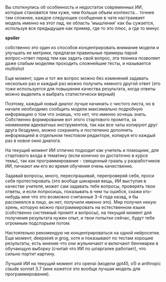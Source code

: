 Вы споткнулись об особенность и недостаток современных ИИ, которые становятся тем хуже, чем больше объем контекста... точнее там сложнее, каждое следующее сообщение в чате настраивает модель именно на этот лад, ее область 'мышления' как бы сужается, используя все предыдущее как пример, где то это плюс, а где то минус

**spoiler**

собственно это один из способов концентрировать внимание модели и улучшать ее метрики, предлагая правильные примеры парой вопрос+ответ перед тем как задать свой вопрос, эта техника позволяет даже слабым моделям проходить сложнейшие тесты, и называется multishot



Еще момент, один и тот же вопрос можно без изменений задавать несколько раз и каждый раз можно получить немного другой ответ (это тоже используется для повышения качества результата, когда ответы можно выделить и выбрать статистически верный)



Поэтому, каждый новый диалог лучше начинать с чистого листа, но в начале необходимо сообщить модели максимально подробную информацию о том что знаешь, что нет, что именно хочешь знать. Собственно формирование вот этого стартового промпта, за неимением адекватных инструментов, так как все чаты копируют друг друга бездумно, можно сохранять и постепенно дополнять информацией в отдельном текстовом редакторе, копируя его каждый раз в новое окно диалога.



На текущий момент ИИ отлично подходит как учитель и помощник, для стартового входа в тематику (если конечно он достаточно в курсе темы), так как программирование - священный грааль у разработчиков ИИ, пичкают им его во время обучения очень качественно.



Задавай вопросы, много, переспрашивай, перепроверяй себя, проси себя протестировать (это вообще шикарная вещь, ИИ выступая в качестве учителя, может сам задавать тебе вопросы, проверять твои ответы, и если попросишь, показывать в чем ты ошибся, скажи кто-нибудь мне что это возможно считанные 3-4 года назад, я бы рассмеялся в лицо, ан нет, получили именно это). Мир получил некую хрень, которую можно программировать на естественном языке (собственно системный промпт и вопросы), на текущий момент для получения результата нужен опыт, и твои попытки сейчас, будут тебе огромным подспорьем потом.



Настоятельно рекомендую не концентрироваться на одной нейросетке. Еще момент, deepseek и grog, хотя и показывают по тестам хорошие результаты, есть мнение что они жульничают и включают бенчмарки в обучающую выборку (считай что ИИ по шпаргалке работает), что сильно портит картину.



Лучший ИИ на текущий момент это openai (модели gpt45, o1) и anthropic claude sonnet 3.7 (мне кажется это вообще лучшая модель для программирования). 